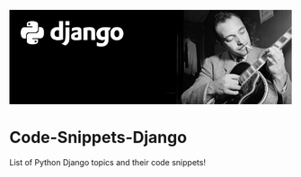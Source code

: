 ![alt text](https://github.com/Singularity-Coder/Code-Snippets-Django/blob/main/assets/banner_django.png)
# Code-Snippets-Django
List of Python Django topics and their code snippets!
